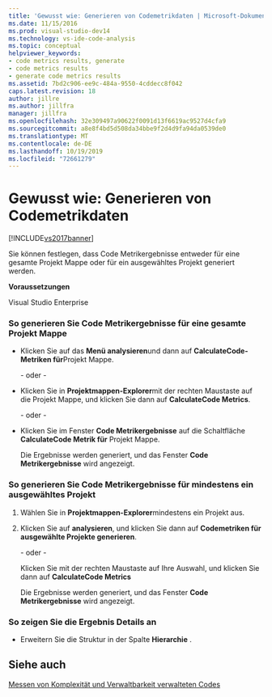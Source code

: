 ```yaml
---
title: 'Gewusst wie: Generieren von Codemetrikdaten | Microsoft-Dokumentation'
ms.date: 11/15/2016
ms.prod: visual-studio-dev14
ms.technology: vs-ide-code-analysis
ms.topic: conceptual
helpviewer_keywords:
- code metrics results, generate
- code metrics results
- generate code metrics results
ms.assetid: 7bd2c906-ee9c-484a-9550-4cddecc8f042
caps.latest.revision: 18
author: jillre
ms.author: jillfra
manager: jillfra
ms.openlocfilehash: 32e309497a90622f0091d13f6619ac9527d4cfa9
ms.sourcegitcommit: a8e8f4bd5d508da34bbe9f2d4d9fa94da0539de0
ms.translationtype: MT
ms.contentlocale: de-DE
ms.lasthandoff: 10/19/2019
ms.locfileid: "72661279"
---
```

# <a name="how-to-generate-code-metrics-data"></a>Gewusst wie: Generieren von Codemetrikdaten
[!INCLUDE[vs2017banner](../includes/vs2017banner.md)]

Sie können festlegen, dass Code Metrikergebnisse entweder für eine gesamte Projekt Mappe oder für ein ausgewähltes Projekt generiert werden.

 **Voraussetzungen**

 Visual Studio Enterprise

### <a name="to-generate-code-metrics-results-for-an-entire-solution"></a>So generieren Sie Code Metrikergebnisse für eine gesamte Projekt Mappe

- Klicken Sie auf das **Menü analysieren**und dann auf **CalculateCode-Metriken für**Projekt Mappe.

     \- oder -

- Klicken Sie in **Projektmappen-Explorer**mit der rechten Maustaste auf die Projekt Mappe, und klicken Sie dann auf **CalculateCode Metrics**.

     \- oder -

- Klicken Sie im Fenster **Code Metrikergebnisse** auf die Schaltfläche **CalculateCode Metrik für** Projekt Mappe.

     Die Ergebnisse werden generiert, und das Fenster **Code Metrikergebnisse** wird angezeigt.

### <a name="to-generate-code-metrics-results-for-one-or-more-selected-projects"></a>So generieren Sie Code Metrikergebnisse für mindestens ein ausgewähltes Projekt

1. Wählen Sie in **Projektmappen-Explorer**mindestens ein Projekt aus.

2. Klicken Sie auf **analysieren**, und klicken Sie dann auf **Codemetriken für ausgewählte Projekte generieren**.

    \- oder -

    Klicken Sie mit der rechten Maustaste auf Ihre Auswahl, und klicken Sie dann auf **CalculateCode Metrics**

   Die Ergebnisse werden generiert, und das Fenster **Code Metrikergebnisse** wird angezeigt.

### <a name="to-view-the-results-details"></a>So zeigen Sie die Ergebnis Details an

- Erweitern Sie die Struktur in der Spalte **Hierarchie** .

## <a name="see-also"></a>Siehe auch
 [Messen von Komplexität und Verwaltbarkeit verwalteten Codes](../code-quality/measuring-complexity-and-maintainability-of-managed-code.md)
